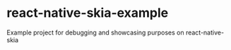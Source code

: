 # react-native-skia-example
Example project for debugging and showcasing purposes on react-native-skia
